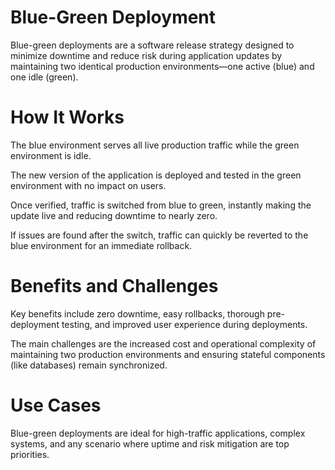 # Blue-Green Deployment

Blue-green deployments are a software release strategy designed to minimize downtime and reduce risk during application updates by maintaining two identical production environments—one active (blue) and one idle (green).

# How It Works

The blue environment serves all live production traffic while the green environment is idle.

The new version of the application is deployed and tested in the green environment with no impact on users.

Once verified, traffic is switched from blue to green, instantly making the update live and reducing downtime to nearly zero.

If issues are found after the switch, traffic can quickly be reverted to the blue environment for an immediate rollback.

# Benefits and Challenges

Key benefits include zero downtime, easy rollbacks, thorough pre-deployment testing, and improved user experience during deployments.

The main challenges are the increased cost and operational complexity of maintaining two production environments and ensuring stateful components (like databases) remain synchronized.

# Use Cases

Blue-green deployments are ideal for high-traffic applications, complex systems, and any scenario where uptime and risk mitigation are top priorities.

